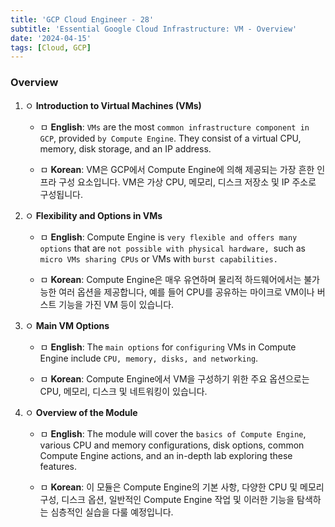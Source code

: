 ```yaml
---
title: 'GCP Cloud Engineer - 28'
subtitle: 'Essential Google Cloud Infrastructure: VM - Overview'
date: '2024-04-15'
tags: [Cloud, GCP]
---
```


### Overview

1. ㅇ **Introduction to Virtual Machines (VMs)**
   
   - ㅁ **English**: `VMs` are the most `common infrastructure component in GCP`, provided `by Compute Engine`. They consist of a virtual CPU, memory, disk storage, and an IP address.
   
   - ㅁ **Korean**: VM은 GCP에서 Compute Engine에 의해 제공되는 가장 흔한 인프라 구성 요소입니다. VM은 가상 CPU, 메모리, 디스크 저장소 및 IP 주소로 구성됩니다.


2. ㅇ **Flexibility and Options in VMs**
   
   - ㅁ **English**: Compute Engine is `very flexible and offers many options` that are `not possible with physical hardware, `such as `micro VMs sharing CPUs` or VMs with `burst capabilities.`
   
   - ㅁ **Korean**: Compute Engine은 매우 유연하며 물리적 하드웨어에서는 불가능한 여러 옵션을 제공합니다, 예를 들어 CPU를 공유하는 마이크로 VM이나 버스트 기능을 가진 VM 등이 있습니다.


3. ㅇ **Main VM Options**
   
   - ㅁ **English**: The `main options` for `configuring` VMs in Compute Engine include `CPU, memory, disks, and networking`.
   
   - ㅁ **Korean**: Compute Engine에서 VM을 구성하기 위한 주요 옵션으로는 CPU, 메모리, 디스크 및 네트워킹이 있습니다.


4. ㅇ **Overview of the Module**
   
   - ㅁ **English**: The module will cover the `basics of Compute Engine`, various CPU and memory configurations, disk options, common Compute Engine actions, and an in-depth lab exploring these features.
   
   - ㅁ **Korean**: 이 모듈은 Compute Engine의 기본 사항, 다양한 CPU 및 메모리 구성, 디스크 옵션, 일반적인 Compute Engine 작업 및 이러한 기능을 탐색하는 심층적인 실습을 다룰 예정입니다.
